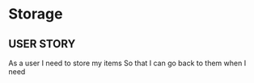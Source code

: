 # Storage
## **USER STORY**
As a user
I need to store my items
So that I can go back to them when I need 
